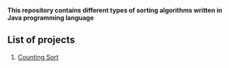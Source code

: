 **This repository contains different types of sorting algorithms written in Java programming language**

## List of projects ##
1. [Counting Sort](https://github.com/yashshah03/Java/tree/master/Algorithms/Sort/CountingSort)
